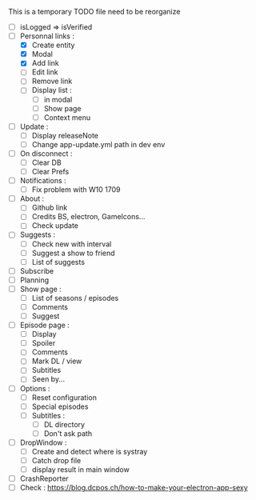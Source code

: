 This is a temporary TODO file need to be reorganize

- [ ] isLogged => isVerified
- [ ] Personnal links :
  - [X] Create entity
  - [X] Modal
  - [X] Add link
  - [ ] Edit link
  - [ ] Remove link
  - [ ] Display list :
    - [ ] in modal
    - [ ] Show page
    - [ ] Context menu
- [ ] Update :
  - [ ] Display releaseNote
  - [ ] Change app-update.yml path in dev env
- [ ] On disconnect :
  - [ ] Clear DB
  - [ ] Clear Prefs
- [ ] Notifications :
  - [ ] Fix problem with W10 1709
- [ ] About :
  - [ ] Github link
  - [ ] Credits BS, electron, GameIcons...
  - [ ] Check update
- [ ] Suggests :
  - [ ] Check new with interval
  - [ ] Suggest a show to friend
  - [ ] List of suggests
- [ ] Subscribe
- [ ] Planning
- [ ] Show page :
  - [ ] List of seasons / episodes
  - [ ] Comments
  - [ ] Suggest
- [ ] Episode page :
  - [ ] Display
  - [ ] Spoiler
  - [ ] Comments
  - [ ] Mark DL / view
  - [ ] Subtitles
  - [ ] Seen by...
- [ ] Options :
  - [ ] Reset configuration
  - [ ] Special episodes
  - [ ] Subtitles :
    - [ ] DL directory
    - [ ] Don't ask path
- [ ] DropWindow :
  - [ ] Create and detect where is systray
  - [ ] Catch drop file
  - [ ] display result in main window
- [ ] CrashReporter
- [ ] Check : https://blog.dcpos.ch/how-to-make-your-electron-app-sexy
